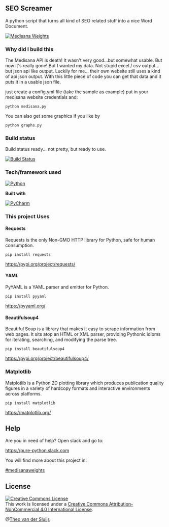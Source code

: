 ## SEO Screamer
A python script that turns all kind of SEO related stuff into a nice Word Document.

[![Medisana Weights](https://img.shields.io/badge/Medisana_Weights-Version_0.9-green.svg)]()

### Why did I build this
The Medisana API is death! It wasn't very good...but somewhat usable. But now it's really gone! But I wanted my data. Not stupid excel / csv output... but json api like output. 
Luckily for me... their own website still uses a kind of api json output. With this little piece of code you can get that data and it puts it in a usable json file.

just create a config.yml file (take the sample as example) put in your medisana website credentials and:

`python medisana.py`

You can also get some graphics if you like by 

`python graphs.py`

### Build status
Build status ready... not pretty, but ready to use.

[![Build Status](https://img.shields.io/badge/Build-works-blue.svg)]()


### Tech/framework used
[![Python](https://img.shields.io/badge/Python-3.5%20%7C%203.6%20%7C%203.7-blue.svg)]()


<b>Built with</b>

[![PyCharm](https://img.shields.io/badge/PyCharm-2018.3-blue.svg)]()

### This project Uses

#### Requests

Requests is the only Non-GMO HTTP library for Python, safe for human consumption.

`pip install requests`

https://pypi.org/project/requests/

#### YAML

PyYAML is a YAML parser and emitter for Python.

`pip install pyyaml`

https://pyyaml.org/


#### Beautifulsoup4

Beautiful Soup is a library that makes it easy to scrape information from web pages. It sits atop an HTML or XML parser, providing Pythonic idioms for iterating, searching, and modifying the parse tree.

`pip install beautifulsoup4`

https://pypi.org/project/beautifulsoup4/

### Matplotlib
Matplotlib is a Python 2D plotting library which produces publication quality figures in a variety of hardcopy formats and interactive environments across platforms. 

`pip install matplotlib`

https://matplotlib.org/

## Help

Are you in need of help? Open slack and go to:

https://pure-python.slack.com

You will find more about this project in:

[#medisanaweights](https://pure-python.slack.com/messages/CJC32LLH2/)


## License
<a rel="license" href="http://creativecommons.org/licenses/by-nc/4.0/"><img alt="Creative Commons License" style="border-width:0" src="https://i.creativecommons.org/l/by-nc/4.0/88x31.png" /></a><br />This work is licensed under a <a rel="license" href="http://creativecommons.org/licenses/by-nc/4.0/">Creative Commons Attribution-NonCommercial 4.0 International License</a>.

@[Theo van der Sluijs](mailto:theo@vandersluijs.nl)